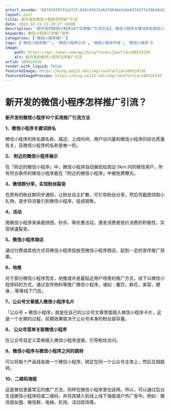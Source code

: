 ```yaml
---
arturl_encode: "68747470733a2f2f:626c6f672e6373646e2e6e65742f7a78636c636c63696f702f:61727469636c652f64657461696c732f313030353234333336"
layout: post
title: 新开发的微信小程序怎样推广引流
date: 2022-10-19 15:20:27 +0800
description: "新开发的微信小程序10个实用推广引流方法1、微信小程序关键词排名微信小程序的"
keywords: 微信小程序引流推广软件
categories: ['微信小程序推广']
tags: ['微信小程序推广', '微信小程序引流', '微信小程序开发', '微信小程序']
image:
    path: https://api.vvhan.com/api/bing?rand=sj&artid=100524336
    alt: 新开发的微信小程序怎样推广引流
artid: 100524336
render_with_liquid: false
featuredImage: https://bing.ee123.net/img/rand?artid=100524336
featuredImagePreview: https://bing.ee123.net/img/rand?artid=100524336
---
```


# 新开发的微信小程序怎样推广引流？

**新开发的微信小程序10个实用推广引流方法**

**1、微信小程序关键词排名**

微信小程序的排名跟名称、描述、上线时间、用户访问量和微信小程序的综合质量有关，且微信小程序的名称是唯一的。

**2、 附近的微信小程序展示**

在「附近的微信小程序」中，微信小程序自动展现给周边 5km 内的微信用户，所有符合条件的微信小程序能在「附近的微信小程序」中被免费曝光。

**3、微信群分享，实现粉丝裂变**

在原有的粉丝群同步通知，让粉丝自主扩散，可引导粉丝分享，然后凭截图领取小礼物，逐步将流量引到微信小程序，促成销售。

**4、活动**

用微信小程序来承载拼团、秒杀、等优惠活动，激发消费者低价消费的积极性，实现快速裂变。

**5、微信小程序商店**

通过付费或其他方式将微信小程序投放至微信小程序商店，起到一定的宣传推广效果。

**6、地推**

对于部分微信小程序而言，地推或许是最贴近用户场景的推广方式，线下以微信小程序码的方式，通过宣传物料等推广微信小程序。诸如：餐饮，鲜花，美容，健身....等等线下门店。

**7、公众号文章插入微信小程序名片**

「公众号 + 微信小程序」就是在自己的公众号文章里面插入微信小程序卡片，这是一个长期的过程，前期效果取决于公众号本身的粉丝留存量。

**8、 公众号菜单关联微信小程序**

在公众号自定义菜单插入微信小程序连接，引导粉丝访问。

**9、微信小程序与微信小程序之间的跳转**

可以将每个产品线各做一个微信小程序，绑定在同一个公众号主体上，然后互相跳转。

**10、二维码海报**

这是微信里最常见的推广方法，同样在微信小程序里也适用。所以，可以通过后台生成微信小程序码或二维码，并将其植入到线上线下海报或户外广告中。例如：微信朋友圈、微信群、电梯、机场、活动现场等。
